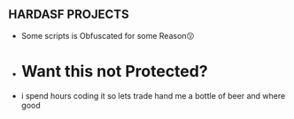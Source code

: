 ## HARDASF PROJECTS
- Some scripts is Obfuscated for some Reason😗

- # Want this not Protected?
- i spend hours coding it so lets trade hand me a bottle of beer and where good
